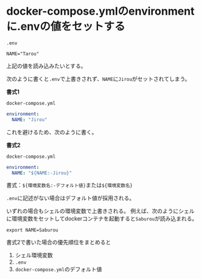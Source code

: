 # docker-compose.ymlのenvironmentに.envの値をセットする

`.env`

```
NAME="Tarou"
```

上記の値を読み込みたいとする。


次のように書くと`.env`で上書きされず、`NAME`に`Jirou`がセットされてしまう。

**書式1**

`docker-compose.yml`

```yaml
environment:
  NAME: "Jirou"
```

これを避けるため、次のように書く。

**書式2**

`docker-compose.yml`

```yaml
environment:
  NAME: "${NAME:-Jirou}"
```

書式：`${環境変数名:-デフォルト値}`または`${環境変数名}`

`.env`に記述がない場合はデフォルト値が採用される。

いずれの場合もシェルの環境変数で上書きされる。
例えば、次のようにシェルに環境変数をセットしてdockerコンテナを起動すると`Saburou`が読み込まれる。

```
export NAME=Saburou
```

書式2で書いた場合の優先順位をまとめると

1. シェル環境変数
2. `.env`
3. `docker-compose.yml`のデフォルト値

